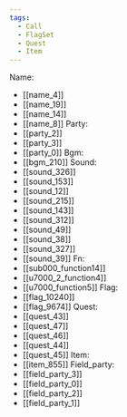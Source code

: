 ```yaml
---
tags:
  - Call
  - FlagSet
  - Quest
  - Item
---
```

Name:
- [[name_4]]
- [[name_19]]
- [[name_14]]
- [[name_8]]
Party:
- [[party_2]]
- [[party_3]]
- [[party_0]]
Bgm:
- [[bgm_210]]
Sound:
- [[sound_326]]
- [[sound_153]]
- [[sound_12]]
- [[sound_215]]
- [[sound_143]]
- [[sound_312]]
- [[sound_49]]
- [[sound_38]]
- [[sound_327]]
- [[sound_39]]
Fn:
- [[sub000_function14]]
- [[u7000_2_function4]]
- [[u7000_function5]]
Flag:
- [[flag_10240]]
- [[flag_9674]]
Quest:
- [[quest_43]]
- [[quest_47]]
- [[quest_46]]
- [[quest_44]]
- [[quest_45]]
Item:
- [[item_855]]
Field_party:
- [[field_party_3]]
- [[field_party_0]]
- [[field_party_2]]
- [[field_party_1]]
